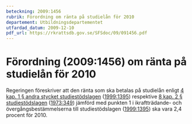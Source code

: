 ```yaml
---
beteckning: 2009:1456
rubrik: Förordning om ränta på studielån för 2010
departement: Utbildningsdepartementet
utfardad_datum: 2009-12-10
pdf_url: https://rkrattsdb.gov.se/SFSdoc/09/091456.pdf
---
```


# Förordning (2009:1456) om ränta på studielån för 2010

Regeringen föreskriver att den ränta som ska betalas på studielån enligt [4 kap. 1 § andra stycket studiestödslagen](https://selex.se/eli/sfs/1999/1395#kap4.1) ([1999:1395](https://selex.se/eli/sfs/1999/1395)) respektive [8 kap. 2 § studiestödslagen](https://selex.se/eli/sfs/1999/1395#kap8.2) ([1973:349](https://selex.se/eli/sfs/1973/349)) jämförd med punkten 1 i ikraftträdande- och övergångsbestämmelserna till studiestödslagen ([1999:1395](https://selex.se/eli/sfs/1999/1395)) ska vara 2,4 procent för 2010.